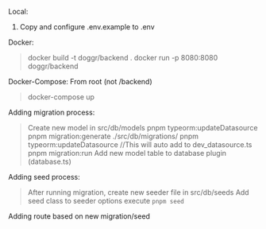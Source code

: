 Local:

1. Copy and configure .env.example to .env

Docker:
> docker build -t doggr/backend .
> docker run -p 8080:8080 doggr/backend

Docker-Compose:
From root (not /backend)
> docker-compose up


Adding migration process:
> Create new model in src/db/models
> pnpm typeorm:updateDatasource
> pnpm migration:generate ./src/db/migrations/<NAMEHERE>
> pnpm typeorm:updateDatasource //This will auto add to dev_datasource.ts
> pnpm migration:run
> Add new model table to database plugin (database.ts)

Adding seed process:
> After running migration, create new seeder file in src/db/seeds
> Add seed class to seeder options
> execute `pnpm seed`

Adding route based on new migration/seed
> 
